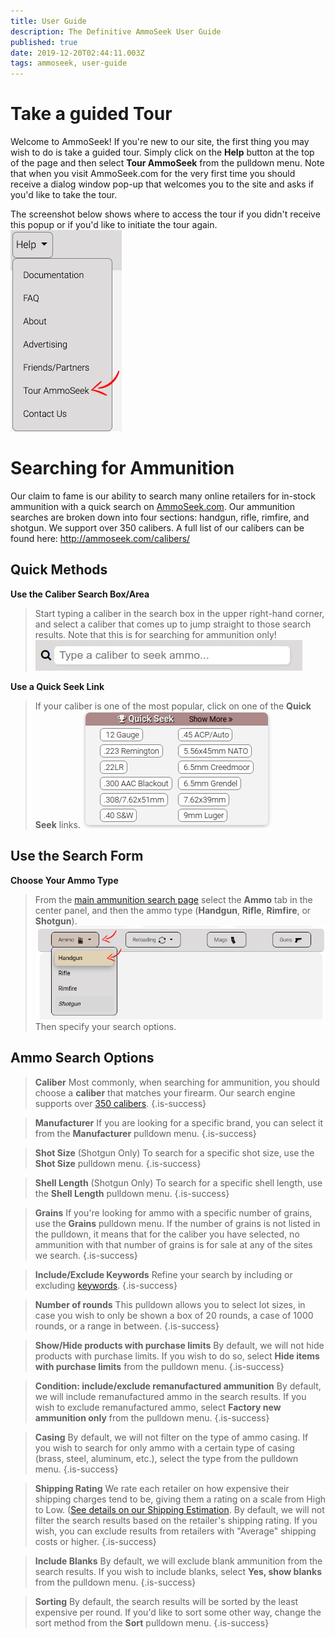 ```yaml
---
title: User Guide
description: The Definitive AmmoSeek User Guide
published: true
date: 2019-12-20T02:44:11.003Z
tags: ammoseek, user-guide
---
```


# Take a guided Tour
Welcome to AmmoSeek! If you're new to our site, the first thing you may wish to do is take a guided tour. Simply click on the **Help** button at the top of the page and then select **Tour AmmoSeek** from the pulldown menu. Note that when you visit AmmoSeek.com for the very first time you should receive a dialog window pop-up that welcomes you to the site and asks if you'd like to take the tour.

The screenshot below shows where to access the tour if you didn't receive this popup or if you'd like to initiate the tour again.
![Tourammoseekoption](/uploads/tourammoseekoption.png "Tourammoseekoption")

# Searching for Ammunition
Our claim to fame is our ability to search many online retailers for in-stock ammunition with a quick search on [AmmoSeek.com](https://ammoseek.com). Our ammunition searches are broken down into four sections: handgun, rifle, rimfire, and shotgun. We support over 350 calibers. A full list of our calibers can be found here: http://ammoseek.com/calibers/

## Quick Methods
**Use the Caliber Search Box/Area**
> Start typing a caliber in the search box in the upper right-hand corner, and select a caliber that comes up to jump straight to those search results. Note that this is for searching for ammunition only!
![Calibersearchbox](/uploads/calibersearchbox.png "Calibersearchbox")

**Use a Quick Seek Link**
> If your caliber is one of the most popular, click on one of the **Quick Seek** links.
![Quickseeklinks](/uploads/quickseeklinks.png "Quickseeklinks")

## Use the Search Form
**Choose Your Ammo Type**
> From the [main ammunition search page](https://ammoseek.com/) select the **Ammo** tab in the center panel, and then the ammo type (**Handgun**, **Rifle**, **Rimfire**, or **Shotgun**).
> ![Formammohandgun](/uploads/formammohandgun.png "Formammohandgun")
> Then specify your search options.

## Ammo Search Options
> **Caliber**
> Most commonly, when searching for ammunition, you should choose a **caliber** that matches your firearm. Our search engine supports over [350 calibers](http://ammoseek.com/calibers/).
{.is-success}

> **Manufacturer**
> If you are looking for a specific brand, you can select it from the **Manufacturer** pulldown menu.
{.is-success}

> **Shot Size** (Shotgun Only)
> To search for a specific shot size, use the **Shot Size** pulldown menu.
{.is-success}

> **Shell Length** (Shotgun Only)
> To search for a specific shell length, use the **Shell Length** pulldown menu.
{.is-success}

> **Grains**
> If you're looking for ammo with a specific number of grains, use the **Grains** pulldown menu. If the number of grains is not listed in the pulldown, it means that for the caliber you have selected, no ammunition with that number of grains is for sale at any of the sites we search.
{.is-success}

> **Include/Exclude Keywords**
> Refine your search by including or excluding [keywords](keywords).
{.is-success}

> **Number of rounds**
> This pulldown allows you to select lot sizes, in case you wish to only be shown a box of 20 rounds, a case of 1000 rounds, or a range in between.
{.is-success}

> **Show/Hide products with purchase limits**
> By default, we will not hide products with purchase limits. If you wish to do so, select **Hide items with purchase limits** from the pulldown menu.
{.is-success}

> **Condition: include/exclude remanufactured ammunition**
> By default, we will include remanufactured ammo in the search results. If you wish to exclude remanufactured ammo, select **Factory new ammunition only** from the pulldown menu.
{.is-success}

> **Casing**
> By default, we will not filter on the type of ammo casing. If you wish to search for only ammo with a certain type of casing (brass, steel, aluminum, etc.), select the type from the pulldown menu.
{.is-success}

> **Shipping Rating**
> We rate each retailer on how expensive their shipping charges tend to be, giving them a rating on a scale from High to Low. ([See details on our Shipping Estimation](https://ammoseek.com/shipping_estimation/). By default, we will not filter the search results based on the retailer's shipping rating. If you wish, you can exclude results from retailers with "Average" shipping costs or higher.
{.is-success}

> **Include Blanks**
> By default, we will exclude blank ammunition from the search results. If you wish to include blanks, select **Yes, show blanks** from the pulldown menu.
{.is-success}

> **Sorting**
> By default, the search results will be sorted by the least expensive per round. If you'd like to sort some other way, change the sort method from the **Sort** pulldown menu.
{.is-success}
